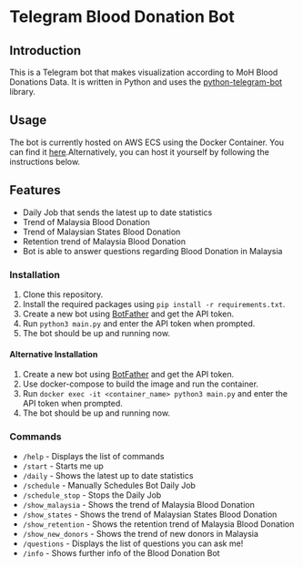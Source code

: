 # Telegram Blood Donation Bot

## Introduction
This is a Telegram bot that makes visualization according to MoH Blood Donations Data. It is written in Python and uses the [python-telegram-bot](https://github.com/python-telegram-bot/python-telegram-bot) library.

## Usage
The bot is currently hosted on AWS ECS using the Docker Container. You can find it [here](https://t.me/blooddonationbot).Alternatively, you can host it yourself by following the instructions below.

## Features
- Daily Job that sends the latest up to date statistics
- Trend of Malaysia Blood Donation
- Trend of Malaysian States Blood Donation
- Retention trend of Malaysia Blood Donation
- Bot is able to answer questions regarding Blood Donation in Malaysia

### Installation
1. Clone this repository.
2. Install the required packages using `pip install -r requirements.txt`.
3. Create a new bot using [BotFather](https://t.me/botfather) and get the API token.
4. Run `python3 main.py` and enter the API token when prompted.
5. The bot should be up and running now.

#### Alternative Installation
1. Create a new bot using [BotFather](https://t.me/botfather) and get the API token.
2. Use docker-compose to build the image and run the container.
3. Run `docker exec -it <container_name> python3 main.py` and enter the API token when prompted.
4. The bot should be up and running now.

### Commands
- `/help` - Displays the list of commands
- `/start` - Starts me up
- `/daily` - Shows the latest up to date statistics 
- `/schedule` - Manually Schedules Bot Daily Job
- `/schedule_stop` - Stops the Daily Job
- `/show_malaysia` - Shows the trend of Malaysia Blood Donation
- `/show_states` - Shows the trend of Malaysian States Blood Donation
- `/show_retention` - Shows the retention trend of Malaysia Blood Donation
- `/show_new_donors` - Shows the trend of new donors in Malaysia
- `/questions` - Displays the list of questions you can ask me!
- `/info` - Shows further info of the Blood Donation Bot

